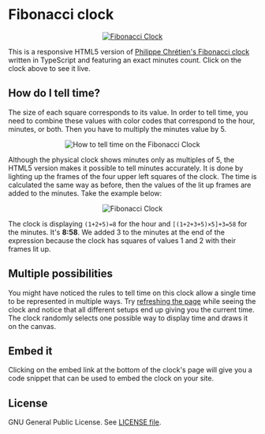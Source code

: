 # Fibonacci clock

<p align="center">
  <a href="https://fibonacci.thiago.work">
    <img src="https://s3.amazonaws.com/tts.files/fibonacci-clock.gif" alt="Fibonacci Clock"/>
  </a> 
</p>

This is a responsive HTML5 version of [Philippe Chrétien's Fibonacci clock](https://www.kickstarter.com/projects/basbrun/fibonacci-clock-an-open-source-clock-for-nerds-wit?ref=category_newest) written in TypeScript and featuring an exact minutes count. Click on the clock above to see it live.

## How do I tell time?

The size of each square corresponds to its value. In order to tell time, you need to combine these values with color codes that correspond to the hour, minutes, or both. Then you have to multiply the minutes value by 5.

<p align="center">
  <img src="https://s3.amazonaws.com/tts.files/how-to-tell-time.png" alt="How to tell time on the Fibonacci Clock"/>
</p>

Although the physical clock shows minutes only as multiples of 5, the HTML5 version makes it possible to tell minutes accurately. It is done by lighting up the frames of the four upper left squares of the clock. The time is calculated the same way as before, then the values of the lit up frames are added to the minutes. Take the example below:

<p align="center">
  <img src="https://s3.amazonaws.com/tts.files/exact-minutes-display.png" alt="Fibonacci Clock"/>
</p>

The clock is displaying `(1+2+5)=8` for the hour and `[(1+2+3+5)×5]+3=58` for the minutes. It's **8:58**. We added 3 to the minutes at the end of the expression because the clock has squares of values 1 and 2 with their frames lit up.


## Multiple possibilities

You might have noticed the rules to tell time on this clock allow a single time to be represented in multiple ways. Try [refreshing the page](https://fibonacci.thiago.work) while seeing the clock and notice that all different setups end up giving you the current time. The clock randomly selects one possible way to display time and draws it on the canvas.

## Embed it

Clicking on the embed link at the bottom of the clock's page will give you a code snippet that can be used to embed the clock on your site.

## License

GNU General Public License. See [LICENSE file](https://github.com/thiagotts/fibonacci-clock/blob/master/LICENSE).

